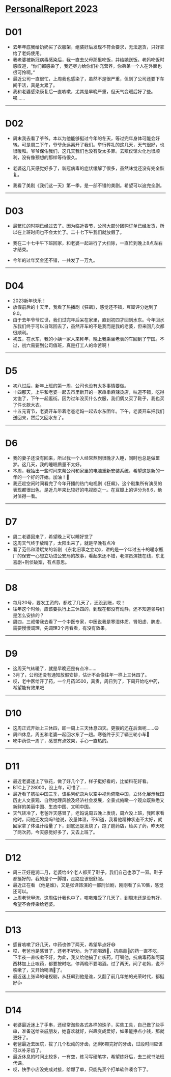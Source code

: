 # [PersonalReport 2023](https://github.com/haoz0x139/myblog/issues/2)

# D01
- 去年年底我给奶奶买了衣服架，组装好后发现不符合要求，无法退货，只好拿给了老妈使用。
- 我老婆被新冠病毒感染后，我一直去父母那里吃饭，并给她送饭。老妈吃饭时感叹道，“你们都感染了，我还尽力给你们补充营养，你弟弟一个人在外面也很可怜啊。”
- 最近公司一直很忙，上周我也感染了，虽然不是很严重，但到了公司还要下车间干活，真是太累了。
- 我和老婆感染康复后一直咳嗽，尤其是早晚严重，但天气变暖后好了些。唉……


---

# D02
- 周末我去看了爷爷。本以为他能够挺过今年的冬天，等过完年身体可能会好转。可是周二下午，爷爷永远离开了我们。举行葬礼的这几天，天气很好，也很暖和。爷爷保佑我们，这几天我们也没有受太多罪。去殡仪馆火化也很顺利，没有像预想的那样等待很久。

- 老婆这几天感觉好多了，新冠病毒的症状缓解了很多，虽然味觉还没有完全恢复。

- 我看了美剧《我们这一天》第一季，是一部不错的美剧。希望可以追完全剧。

---

#  D03
- 最繁忙的时期已经过去了。因为临近春节，公司大部分团购订单已经发货，所以在上班时间也不会太忙了。二十七下午我们就放假了。 

- 我在二十七中午下班回家，和老婆一起进行了大扫除，一直忙到晚上8点左右才结束。 

- 今年的过年奖金还不错，一共发了一万九。

---

# D04
- 2023新年快乐！
- 放假前后的十天里，我看了热播剧《狂飙》，感觉还不错，豆瓣评分达到了9.0。
- 由于去年爷爷过世，我们过完年后呆在家里，直到初四才回到水东。今年回水东我们终于可以自驾回去了，虽然开车的不是我而是我的老婆，但来回几次都很顺利。
- 初五，在水东，我的小姨一家人来拜年，晚上我乘坐老表的车回到了宁国。不过，初六需要到公司值班，真是打工人的命苦啊！


---

# D5
- 初八过后，新年上班的第一周，公司也没有太多事情要做。
- 十四那天，上午和老婆一起去市里新开的一家串串麻辣烫店，味道不错，吃得太饱了，下午一起逛街。因为过年没买什么衣服，我们俩又买了鞋子，我也买了件长款大衣。
- 十五元宵节，老婆开车带着老爸老妈一起去水东团年。下午，老婆开车把我们送回来，然后又回水东了。

---

# D6
- 我的妻子还没有回来，所以我一个人经常熬到很晚才入睡，同时也总是做噩梦。这几天，我的睡眠质量不太好。
- 本周，我抽出一些时间来帮公司和家里的电脑重新安装系统，希望这是新的一年的一个好的开始。加油！💪
-  我还趁空闲时间看完了今年开播的热门电视剧《狂飙》，这个剧集所有演员的表现都很出色，是近几年来比较好的电视剧之一。在豆瓣上的评分为8.6，绝对值得一看。

---

# D7
- 周二老婆回来了，希望晚上可以睡好觉了
- 这周天气终于放晴了，太阳出来了，就是早晚有点冷
- 看了范伟和潘斌龙的新剧 《东北旧事之立功》，讲的是一个年过五十的暖水瓶厂的保安一心想立功进公安局的故事，看起来还不错，老演员演技在线，东北喜剧+刑侦破案，有点意思。

---

# D8
-  每月20号，要发工资的，都过了几天了，还没到账，哎！
-  往年这个时候，应该要执行上三休四的，到现在都没有动静，还不知道领导们是怎么安排的？
-  周四，三叔带我去看了一个中医专家，中医说我是寒湿体质、肾阳虚、脾虚，需要慢慢调理，先调理3个月看看，有没有效果。

---

# D9
- 这周天气转暖了，就是早晚还是有点冷……
- 3月了，公司还没有通知放假安排，估计不会像往年一样上三休四了。
- 哎，老中医给开了药，一个月药3500，真贵，周日到了，下周开始吃中药，希望能有效果吧

---

# D10
- 这周正式开始上三休四，即一周上三天休息四天。更狠的还在后面呢……😩
- 周四休息，周五和老婆一起回水东了一趟。寒爸终于买了辆三轮小车🚗
- 吃中药快一周了，感觉有点效果，手心一直热的。

---

# D11
- 最近老婆迷上了铁花，做了好几个了，样子挺好看的，比塑料花好看。
- BTC上了28000，没上车，可惜了……
- 最近看了航拍中国三季，该系列纪录片以空中视角俯瞰中国，立体化展示我国历史人文景观、自然地理风貌及经济社会发展，全景式俯瞰一个观众既熟悉又新鲜的美丽中国、生态中国、文明中国。
- 天气转冷了，老爸昨天感冒了，老妈说周五晚上发烧，周六没上班，我回家看他时，问他还发烧吗?他说，没量体温，不知道，我看他精神状态不太好，就回家拿了体温计给量了下，到底还是发烧了，跑了趟药店，给买了药，昨天吃了两次药，今天感觉好多了，又去上班了。

---

# D12
- 周三正好是润二月，老婆给4个老人都买了鞋子，我们自己也添了一双。鞋子都挺好的，我的是个一脚蹬，走路应该很舒服。
- 最近正在看 《他是谁》，又是张译饰演的一部刑侦剧，刚刚看了头10集，感觉还可以。
- 上周老爸甲流，这周估计我也中了，咳嗽难受了几天了，到周末还是没有好，希望不会传染给老婆。

---

# D13
- 感冒咳嗽了好几天，中药也停了两天，希望早点好😷
- 哎，老爸也是感冒了，还老不听劝，为了能喝酒🍺，抗病毒🦠的药一直不吃，下半夜一直咳嗽不好，为此，我又给他搞了止咳药，叮嘱他，抗病毒药和阿莫西林加上止咳药，都要按时吃，停两晚不要喝酒。过了两天，问了老妈，说不咳嗽了，又开始喝酒🍺了。
-  最近迷上张译的电视剧，从狂飙到他是谁，又翻了前几年拍的光荣时代，都挺好👍

---

# D14
- 老婆最近迷上了手串，还经常淘些各式各样的珠子，买些工具，自己做了些手串，准备送给亲戚朋友，她喜欢就好，兴趣变成爱好，如果能挣点小钱，那就更好了。
- 老爸最近去医院，拔了几个松动的牙齿，还剩6颗完好的牙齿，过段时间应该可以补牙齿了。
- 最近休息的时间比较多，一有空，练习写硬笔字，希望练好后，去三叔书法班代课。
- 哎，快手小店没完成对接，给爆了单，只能先买个打单软件凑合下了。